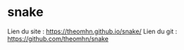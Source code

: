 # snake

Lien du site : https://theomhn.github.io/snake/
Lien du git : https://github.com/theomhn/snake
